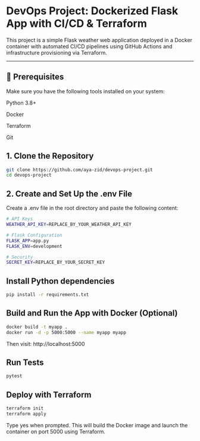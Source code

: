 #  DevOps Project: Dockerized Flask App with CI/CD & Terraform

This project is a simple Flask weather web application deployed in a Docker container with automated CI/CD pipelines using GitHub Actions and infrastructure provisioning via Terraform.

---
## 🔧 Prerequisites
Make sure you have the following tools installed on your system:

Python 3.8+

Docker

Terraform

Git

## 1. Clone the Repository
```bash
git clone https://github.com/aya-zid/devops-project.git
cd devops-project
```
## 2. Create and Set Up the .env File
Create a .env file in the root directory and paste the following content:
```bash
# API Keys
WEATHER_API_KEY=REPLACE_BY_YOUR_WEATHER_API_KEY 

# Flask Configuration
FLASK_APP=app.py
FLASK_ENV=development

# Security 
SECRET_KEY=REPLACE_BY_YOUR_SECRET_KEY 
```
## Install Python dependencies
```bash
pip install -r requirements.txt
```
## Build and Run the App with Docker (Optional)
```bash
docker build -t myapp .
docker run -d -p 5000:5000 --name myapp myapp
```
Then visit: http://localhost:5000

## Run Tests
```bash
pytest
```
## Deploy with Terraform
```bash
terraform init
terraform apply
```
Type yes when prompted.
This will build the Docker image and launch the container on port 5000 using Terraform.